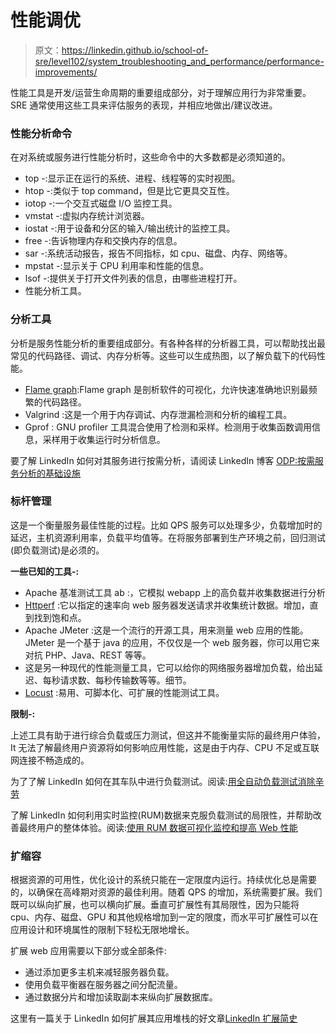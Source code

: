 # 性能调优

> 原文：<https://linkedin.github.io/school-of-sre/level102/system_troubleshooting_and_performance/performance-improvements/>

性能工具是开发/运营生命周期的重要组成部分，对于理解应用行为非常重要。SRE 通常使用这些工具来评估服务的表现，并相应地做出/建议改进。

### 性能分析命令

在对系统或服务进行性能分析时，这些命令中的大多数都是必须知道的。

*   top -:显示正在运行的系统、进程、线程等的实时视图。
*   htop -:类似于 top command，但是比它更具交互性。
*   iotop -:一个交互式磁盘 I/O 监控工具。
*   vmstat -:虚拟内存统计浏览器。
*   iostat -:用于设备和分区的输入/输出统计的监控工具。
*   free -:告诉物理内存和交换内存的信息。
*   sar -:系统活动报告，报告不同指标，如 cpu、磁盘、内存、网络等。
*   mpstat -:显示关于 CPU 利用率和性能的信息。
*   lsof -:提供关于打开文件列表的信息，由哪些进程打开。
*   性能分析工具。

### 分析工具

分析是服务性能分析的重要组成部分。有各种各样的分析器工具，可以帮助找出最常见的代码路径、调试、内存分析等。这些可以生成热图，以了解负载下的代码性能。

*   [Flame graph](https://github.com/brendangregg/FlameGraph):Flame graph 是剖析软件的可视化，允许快速准确地识别最频繁的代码路径。
*   Valgrind :这是一个用于内存调试、内存泄漏检测和分析的编程工具。
*   Gprof : GNU profiler 工具混合使用了检测和采样。检测用于收集函数调用信息，采样用于收集运行时分析信息。

要了解 LinkedIn 如何对其服务进行按需分析，请阅读 LinkedIn 博客 [ODP:按需服务分析的基础设施](https://engineering.linkedin.com/blog/2017/01/odp--an-infrastructure-for-on-demand-service-profiling)

### 标杆管理

这是一个衡量服务最佳性能的过程。比如 QPS 服务可以处理多少，负载增加时的延迟，主机资源利用率，负载平均值等。在将服务部署到生产环境之前，回归测试(即负载测试)是必须的。

**一些已知的工具-:**

*   Apache 基准测试工具 ab :，它模拟 webapp 上的高负载并收集数据进行分析
*   [Httperf](https://github.com/httperf/httperf) :它以指定的速率向 web 服务器发送请求并收集统计数据。增加，直到找到饱和点。
*   Apache JMeter :这是一个流行的开源工具，用来测量 web 应用的性能。JMeter 是一个基于 java 的应用，不仅仅是一个 web 服务器，你可以用它来对抗 PHP、Java、REST 等等。
*   这是另一种现代的性能测量工具，它可以给你的网络服务器增加负载，给出延迟、每秒请求数、每秒传输数等等。细节。
*   [Locust](https://github.com/locustio/locust) :易用、可脚本化、可扩展的性能测试工具。

**限制-:**

上述工具有助于进行综合负载或压力测试，但这并不能衡量实际的最终用户体验，It 无法了解最终用户资源将如何影响应用性能，这是由于内存、CPU 不足或互联网连接不畅造成的。

为了了解 LinkedIn 如何在其车队中进行负载测试。阅读:[用全自动负载测试消除辛劳](https://engineering.linkedin.com/blog/2019/eliminating-toil-with-fully-automated-load-testing)

了解 LinkedIn 如何利用实时监控(RUM)数据来克服负载测试的局限性，并帮助改善最终用户的整体体验。阅读:[使用 RUM 数据可视化监控和提高 Web 性能](https://engineering.linkedin.com/performance/monitor-and-improve-web-performance-using-rum-data-visualization)

### 扩缩容

根据资源的可用性，优化设计的系统只能在一定限度内运行。持续优化总是需要的，以确保在高峰期对资源的最佳利用。随着 QPS 的增加，系统需要扩展。我们既可以纵向扩展，也可以横向扩展。垂直可扩展性有其局限性，因为只能将 cpu、内存、磁盘、GPU 和其他规格增加到一定的限度，而水平可扩展性可以在应用设计和环境属性的限制下轻松无限地增长。

扩展 web 应用需要以下部分或全部条件:

*   通过添加更多主机来减轻服务器负载。
*   使用负载平衡器在服务器之间分配流量。
*   通过数据分片和增加读取副本来纵向扩展数据库。

这里有一篇关于 LinkedIn 如何扩展其应用堆栈的好文章[LinkedIn 扩展简史](https://engineering.linkedin.com/architecture/brief-history-scaling-linkedin)